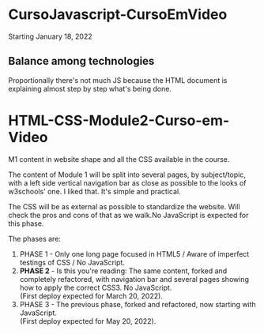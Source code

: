 # CursoJavascript-CursoEmVideo
 Starting January 18, 2022
## Balance among technologies
Proportionally there's not much JS because the HTML document is explaining almost step by step what's being done.


# HTML-CSS-Module2-Curso-em-Video
 M1 content in website shape and all the CSS available in the course.
 
 The content of Module 1 will be split into several pages, by subject/topic, with a left side vertical navigation bar as close as possible to the looks of w3schools' one. I liked that. It's simple and practical.
 
 The CSS will be as external as possible to standardize the website. Will check the pros and cons of that as we walk.No JavaScript is expected for this phase.
 
 The phases are:
 
<ol style="margin-bottom: 30px;">
<li>PHASE 1 - Only one long page focused in HTML5 / Aware of imperfect testings of CSS / No JavaScript. </li>

<li><strong>PHASE 2</strong> - Is this you're reading: The same content, forked and completely refactored, with navigation bar and several pages showing how to apply the correct CSS3. No JavaScript.<br>
            (First deploy expected for March 20, 2022).</li>

<li>PHASE 3 - The previous phase, forked and refactored, now starting with JavaScript. <br>
            (First deploy expected for May 20, 2022).</li>
</ol>

